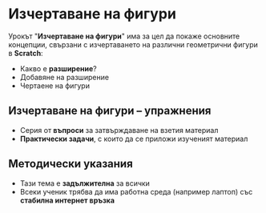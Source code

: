 # Изчертаване на фигури

Урокът "**Изчертаване на фигури**" има за цел да покаже основните концепции, свързани с изчертаването на различни геометрични фигури в **Scratch**:
 - Какво е **разширение**?
 - Добавяне на разширение
 - Чертаене на фигури

## Изчертаване на фигури – упражнения
  - Серия от **въпроси** за затвърждаване на взетия материал
  - **Практически задачи**, с които да се приложи изученият материал

## Методически указания
  - Тази тема е **задължителна** за всички
  - Всеки ученик трябва да има работна среда (например лаптоп) със **стабилна интернет връзка**
